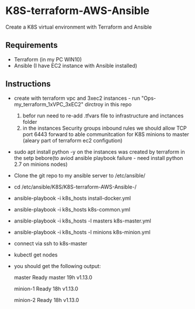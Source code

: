 # K8S-terraform-AWS-Ansible
Create a K8S virtual environment with Terraform and Ansible

## Requirements
  - Terraform (in my PC WIN10)
  - Ansible (I have EC2 instance with Ansible installed)
  
## Instructions
  - create with terraform vpc and 3xec2 instances - run "Ops-my_terraform_1xVPC_3xEC2" dirctroy in this repo 
    1. befor run need to re-add .tfvars file to infrastructure and inctances folder
    2. in the instances Security groups inbound rules we should allow TCP port 6443 forward to able communitcation for  K8S minions to            master (aleary part of terraform ec2 configution)
  - sudo apt install python -y on the instances was created by terraform in the setp bebore(to aviod ansible playbook failure - need         install python 2.7 on minions nodes)
  - Clone the git repo to my ansible server to /etc/ansible/
  - cd /etc/ansible/K8S/K8S-terraform-AWS-Ansible-/
  - ansible-playbook -i k8s_hosts install-docker.yml 
  - ansible-playbook -i k8s_hosts k8s-common.yml
  - ansible-playbook -i k8s_hosts -l masters k8s-master.yml 
  - ansible-playbook -i k8s_hosts -l minions k8s-minion.yml
  
  - connect via ssh to k8s-master
  - kubectl get nodes
  - you should get the following output:

    master     Ready    master   19h   v1.13.0

    minion-1   Ready    <none>   18h   v1.13.0

    minion-2   Ready    <none>   18h   v1.13.0

